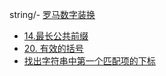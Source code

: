 string/- [罗马数字装换](romanint.md)
- [14.最长公共前缀](longestCommonPrefix.md)
- [20. 有效的括号](valid-parentheses.md)
- [ 找出字符串中第一个匹配项的下标](find-the-index-of-the-first-occurrence-in-a-string.md)
